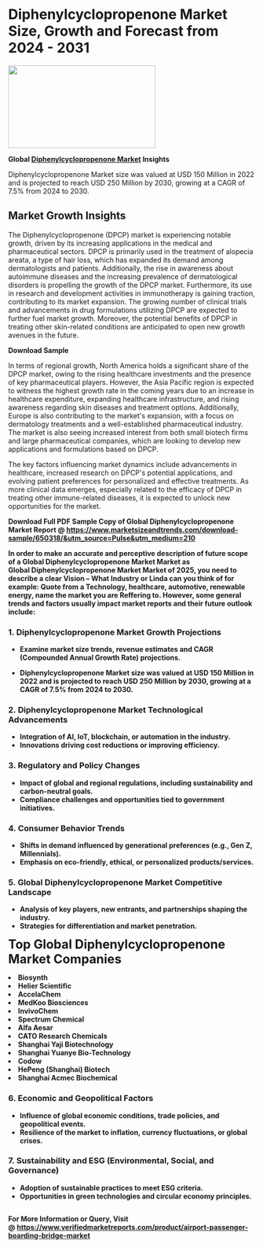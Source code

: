 <H1>Diphenylcyclopropenone Market Size, Growth and Forecast from 2024 - 2031</H1><img class="aligncenter size-medium wp-image-584254" src="https://thirdeyenews.in/wp-content/uploads/2024/09/Global-Market-Research-300x168.jpeg" alt="" width="300" height="168" /><p><strong>Global&nbsp;<a href="https://www.marketsizeandtrends.com/download-sample/650318/&amp;utm_source=Pulse&amp;utm_medium=210">Diphenylcyclopropenone Market</a> Insights</strong></p><p>Diphenylcyclopropenone Market size was valued at USD 150 Million in 2022 and is projected to reach USD 250 Million by 2030, growing at a CAGR of 7.5% from 2024 to 2030.</p><p><h2>Market Growth Insights</h2> <p>The Diphenylcyclopropenone (DPCP) market is experiencing notable growth, driven by its increasing applications in the medical and pharmaceutical sectors. DPCP is primarily used in the treatment of alopecia areata, a type of hair loss, which has expanded its demand among dermatologists and patients. Additionally, the rise in awareness about autoimmune diseases and the increasing prevalence of dermatological disorders is propelling the growth of the DPCP market. Furthermore, its use in research and development activities in immunotherapy is gaining traction, contributing to its market expansion. The growing number of clinical trials and advancements in drug formulations utilizing DPCP are expected to further fuel market growth. Moreover, the potential benefits of DPCP in treating other skin-related conditions are anticipated to open new growth avenues in the future.</p> <p><strong>Download Sample</strong></p> <p>In terms of regional growth, North America holds a significant share of the DPCP market, owing to the rising healthcare investments and the presence of key pharmaceutical players. However, the Asia Pacific region is expected to witness the highest growth rate in the coming years due to an increase in healthcare expenditure, expanding healthcare infrastructure, and rising awareness regarding skin diseases and treatment options. Additionally, Europe is also contributing to the market's expansion, with a focus on dermatology treatments and a well-established pharmaceutical industry. The market is also seeing increased interest from both small biotech firms and large pharmaceutical companies, which are looking to develop new applications and formulations based on DPCP. <p>The key factors influencing market dynamics include advancements in healthcare, increased research on DPCP's potential applications, and evolving patient preferences for personalized and effective treatments. As more clinical data emerges, especially related to the efficacy of DPCP in treating other immune-related diseases, it is expected to unlock new opportunities for the market.</p> <p><strong></p><p><span class=""><strong>Download Full PDF Sample Copy of Global Diphenylcyclopropenone Market Report</strong> @ <a href="https://www.marketsizeandtrends.com/download-sample/650318/&amp;utm_source=Pulse&amp;utm_medium=210" target="_blank">https://www.marketsizeandtrends.com/download-sample/650318/&amp;utm_source=Pulse&amp;utm_medium=210</a></span></p><p>In order to make an accurate and perceptive description of future scope of a Global&nbsp;Diphenylcyclopropenone Market Market as Global&nbsp;Diphenylcyclopropenone Market Market of 2025, you need to describe a clear Vision &ndash; What Industry or Linda can you think of for example: Quote from a Technology, healthcare, automotive, renewable energy, name the market you are Reffering to. However, some general trends and factors usually impact market reports and their future outlook include:</p><h3>1.&nbsp;<strong>Diphenylcyclopropenone Market Growth Projections</strong></h3><ul><li>Examine market size trends, revenue estimates and CAGR (Compounded Annual Growth Rate) projections.</li><li><p>Diphenylcyclopropenone Market size was valued at USD 150 Million in 2022 and is projected to reach USD 250 Million by 2030, growing at a CAGR of 7.5% from 2024 to 2030.</p></li></ul><h3>2.&nbsp;<strong>Diphenylcyclopropenone Market Technological Advancements</strong></h3><ul><li>Integration of AI, IoT, blockchain, or automation in the industry.</li><li>Innovations driving cost reductions or improving efficiency.</li></ul><h3>3.&nbsp;<strong>Regulatory and Policy Changes</strong></h3><ul><li>Impact of global and regional regulations, including sustainability and carbon-neutral goals.</li><li>Compliance challenges and opportunities tied to government initiatives.</li></ul><h3>4.&nbsp;<strong>Consumer Behavior Trends</strong></h3><ul><li>Shifts in demand influenced by generational preferences (e.g., Gen Z, Millennials).</li><li>Emphasis on eco-friendly, ethical, or personalized products/services.</li></ul><h3>5.&nbsp;<strong>Global Diphenylcyclopropenone Market Competitive Landscape</strong></h3><ul><li>Analysis of key players, new entrants, and partnerships shaping the industry.</li><li>Strategies for differentiation and market penetration.</li></ul><p data-pm-slice="1 1 []"><span style="color: inherit; font-family: inherit; font-size: 25px;">Top Global Diphenylcyclopropenone Market Companies</span></p><div class="" data-test-id=""><p><li>Biosynth</li><li> Helier Scientific</li><li> AccelaChem</li><li> MedKoo Biosciences</li><li> InvivoChem</li><li> Spectrum Chemical</li><li> Alfa Aesar</li><li> CATO Research Chemicals</li><li> Shanghai Yaji Biotechnology</li><li> Shanghai Yuanye Bio-Technology</li><li> Codow</li><li> HePeng (Shanghai) Biotech</li><li> Shanghai Acmec Biochemical</li></p></div><h3>6.&nbsp;<strong>Economic and Geopolitical Factors</strong></h3><ul><li>Influence of global economic conditions, trade policies, and geopolitical events.</li><li>Resilience of the market to inflation, currency fluctuations, or global crises.</li></ul><h3>7.&nbsp;<strong>Sustainability and ESG (Environmental, Social, and Governance)</strong></h3><ul><li>Adoption of sustainable practices to meet ESG criteria.</li><li>Opportunities in green technologies and circular economy principles.</li></ul><h2><strong style="font-size: 14px;">For More Information or Query, Visit @&nbsp;</strong><a style="background-color: #ffffff; font-size: 14px;" href="https://www.marketsizeandtrends.com/report/diphenylcyclopropenone-market/" target="_blank">https://www.verifiedmarketreports.com/product/airport-passenger-boarding-bridge-market</a></h2>
